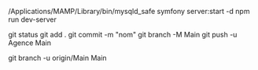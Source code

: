 /Applications/MAMP/Library/bin/mysqld_safe 
symfony server:start -d
npm run dev-server

git status
git add .
git commit -m "nom"
git branch -M Main
git push -u Agence Main

 
 git branch -u origin/Main Main
  

